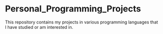 # Personal_Programming_Projects
This repository contains my projects in various programming languages that I have studied or am interested in.